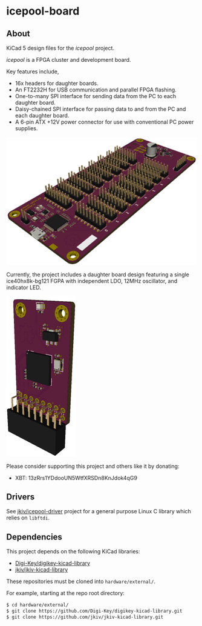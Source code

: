 icepool-board
=============

## About

KiCad 5 design files for the *icepool* project.

*icepool* is a FPGA cluster and development board.

Key features include,

- 16x headers for daughter boards.
- An FT2232H for USB communication and parallel FPGA flashing.
- One-to-many SPI interface for sending data from the PC to each daughter board.
- Daisy-chained SPI interface for passing data to and from the PC and each daughter board.
- A 6-pin ATX +12V power connector for use with conventional PC power supplies.



![icepool-board - 3D Render](hardware/images/icepool-board_profile.png)

Currently, the project includes a daughter board design featuring a single ice40hx8k-bg121 FGPA with independent LDO, 12MHz oscillator, and indicator LED.

<img src="hardware/images/icepool-ice40hx8k-daughterboard-profile.png" alt="ice40hx8k bg121 daughter board - 3D render" style="zoom:50%;" />

Please consider supporting this project and others like it by donating:

* XBT: 13zRrs1YDdooUN5WtfXRSDn8KnJdok4qG9

## Drivers

See [jkiv/icepool-driver](https://github.com/jkiv/icepool-driver) project for a general purpose Linux C library which relies on `libftdi`.

## Dependencies

This project depends on the following KiCad libraries:

* [Digi-Key/digikey-kicad-library](https://github.com/Digi-Key/digikey-kicad-library)
* [jkiv/jkiv-kicad-library](https://github.com/jkiv/jkiv-kicad-library)

These repositories must be cloned into `hardware/external/`.

For example, starting at the repo root directory:

    $ cd hardware/external/
    $ git clone https://github.com/Digi-Key/digikey-kicad-library.git
    $ git clone https://github.com/jkiv/jkiv-kicad-library.git 
